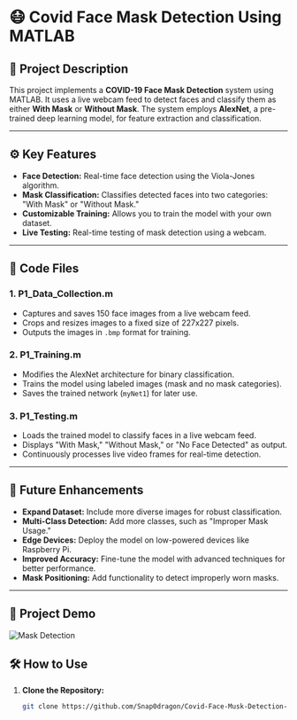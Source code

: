 # 😷 Covid Face Mask Detection Using MATLAB

## 📜 **Project Description**
This project implements a **COVID-19 Face Mask Detection** system using MATLAB. It uses a live webcam feed to detect faces and classify them as either **With Mask** or **Without Mask**. The system employs **AlexNet**, a pre-trained deep learning model, for feature extraction and classification.

---

## ⚙️ **Key Features**
- **Face Detection:** Real-time face detection using the Viola-Jones algorithm.
- **Mask Classification:** Classifies detected faces into two categories: "With Mask" or "Without Mask."
- **Customizable Training:** Allows you to train the model with your own dataset.
- **Live Testing:** Real-time testing of mask detection using a webcam.

---


## 📂 **Code Files**

### 1. **P1_Data_Collection.m**
- Captures and saves 150 face images from a live webcam feed.
- Crops and resizes images to a fixed size of 227x227 pixels.
- Outputs the images in `.bmp` format for training.

### 2. **P1_Training.m**
- Modifies the AlexNet architecture for binary classification.
- Trains the model using labeled images (mask and no mask categories).
- Saves the trained network (`myNet1`) for later use.

### 3. **P1_Testing.m**
- Loads the trained model to classify faces in a live webcam feed.
- Displays "With Mask," "Without Mask," or "No Face Detected" as output.
- Continuously processes live video frames for real-time detection.

---

## 🚀 **Future Enhancements**
- **Expand Dataset:** Include more diverse images for robust classification.
- **Multi-Class Detection:** Add more classes, such as "Improper Mask Usage."
- **Edge Devices:** Deploy the model on low-powered devices like Raspberry Pi.
- **Improved Accuracy:** Fine-tune the model with advanced techniques for better performance.
- **Mask Positioning:** Add functionality to detect improperly worn masks.

---
## 🎥 **Project Demo**
![Mask Detection](https://github.com/Snap0dragon/Covid-Face-Musk-Detection-MATLAB/assets/86599809/309ea928-9caa-4d3a-bfc4-678d74a9a95f)

## 🛠️ **How to Use**

1. **Clone the Repository:**
   ```bash
   git clone https://github.com/Snap0dragon/Covid-Face-Musk-Detection-MATLAB.git

